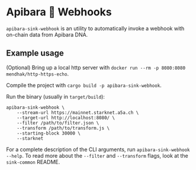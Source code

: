 # Apibara 🤝 Webhooks

`apibara-sink-webhook` is an utility to automatically invoke a webhook with
on-chain data from Apibara DNA.

## Example usage

(Optional) Bring up a local http server with
`docker run --rm -p 8080:8080  mendhak/http-https-echo`.

Compile the project with `cargo build -p apibara-sink-webhook`.

Run the binary (usually in `target/build`):

```
apibara-sink-webhook \
    --stream-url https://mainnet.starknet.a5a.ch \
    --target-url http://localhost:8080/ \
    --filter /path/to/filter.json \
    --transform /path/to/transform.js \
    --starting-block 30000 \
    --starknet
```

For a complete description of the CLI arguments, run
`apibara-sink-webhook --help`. To read more about the `--filter` and
`--transform` flags, look at the `sink-common` README.
